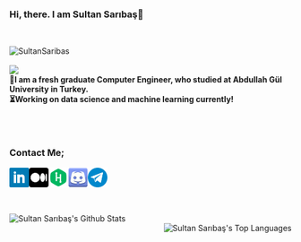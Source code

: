 ### Hi, there. I am Sultan Sarıbaş👋

<br>

![SultanSaribas](https://komarev.com/ghpvc/?username=SultanSaribas&color=lightgrey&label=VISITORS&style=plastic)
<br>
<br>
<img align="left"  width="100px" src=https://user-images.githubusercontent.com/47698522/186893341-246851f4-ac78-45f5-92f2-48e3398b85e0.png>
<br>
**:information_desk_person:I am a fresh graduate Computer Engineer, who studied at Abdullah Gül University in Turkey. <br>
:hourglass_flowing_sand:Working on data science and machine learning currently!**

<br>
<br>


### Contact Me;

<a href="https://www.linkedin.com/in/sultan-sariba%C5%9F-283920141/">
  <img align="left" alt="SultanSaribas | LinkedIn"  width="35px" src="https://github.com/SultanSaribas/SultanSaribas/blob/master/linkedin.svg" />
</a>
<a href="https://medium.com/@sulti">
  <img align="left" alt="SultanSaribas | Medium"  width="35px" style="background-color:white" src="https://github.com/SultanSaribas/SultanSaribas/blob/master/medium.svg" />
</a>
<a href="https://www.hackerrank.com/saribassultan">
  <img align="left" alt="SultanSaribas | HackerRank" width="35px" src="https://github.com/SultanSaribas/SultanSaribas/blob/master/hackerrank.svg" />
</a>
<a href="https://discordapp.com/users/552393322157703168/">
  <img align="left" alt="SultanSaribas | Discord" width="35px" src="https://github.com/SultanSaribas/SultanSaribas/blob/master/discord.svg" />
</a>

<a href="https://telegram.me/ssultii">
  <img align="left" alt="SultanSaribas | Telegram" width="35px" src="https://github.com/SultanSaribas/SultanSaribas/blob/master/telegram.svg" />
</a>

<br> <br> <br> <br>



<img align="left" width="420px" alt="Sultan Sarıbaş's Github Stats" src='https://github-readme-stats.vercel.app/api?username=SultanSaribas&show_icons=true&theme=gruvbox'> 


<img align="right" alt="Sultan Sarıbaş's Top Languages" src='https://github-readme-stats.vercel.app/api/top-langs/?username=SultanSaribas&&langs_count=6&layout=compact&theme=gruvbox'>



